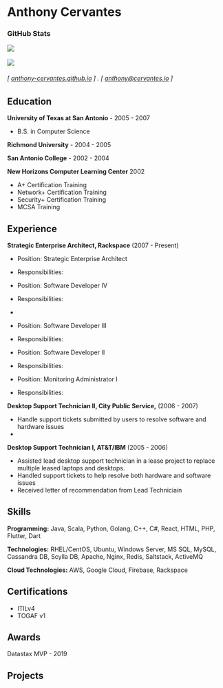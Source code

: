 <!--
**anthony-cervantes/anthony-cervantes** is a ✨ _special_ ✨ repository because its `README.md` (this file) appears on your GitHub profile.

Here are some ideas to get you started:

- 🔭 I’m currently working on ...
- 🌱 I’m currently learning ...
- 👯 I’m looking to collaborate on ...
- 🤔 I’m looking for help with ...
- 💬 Ask me about ...
- 📫 How to reach me: ...
- 😄 Pronouns: ...
- ⚡ Fun fact: ...
-->

Anthony Cervantes
======

### GitHub Stats
<a href="https://github.com/anthony-cervantes">
  <img align="top" src="https://github-readme-stats.vercel.app/api?username=anthony-cervantes&count_private=true&show_icons=true&theme=vue-dark&include_all_commits=true" />
</a>
<br/>
<br/>
<a href="https://github.com/anthony-cervantes">
  <img align="top" src="https://github-readme-stats.vercel.app/api/top-langs/?username=anthony-cervantes&theme=vue-dark&layout=compact&langs_count=10&hide=css,html" />
</a>

####
###### [ [anthony-cervantes.github.io](http://anthony-cervantes.github.io) ] . [ anthony@cervantes.io ]

**Education**
---------
**University of Texas at San Antonio** - 2005 - 2007
* B.S. in Computer Science

**Richmond University** - 2004 - 2005

**San Antonio College** - 2002 - 2004

**New Horizons Computer Learning Center** 2002
* A+ Certification Training
* Network+ Certification Training
* Security+ Certification Training
* MCSA Training

**Experience**
---------
**Strategic Enterprise Architect, Rackspace** (2007 - Present)

* Position: Strategic Enterprise Architect
* Responsibilities:

* Position: Software Developer IV
* Responsibilities:
* 

* Position: Software Developer III
* Responsibilities:

* Position: Software Developer II
* Responsibilities:

* Position: Monitoring Administrator I
* Responsibilities:

**Desktop Support Technician II, City Public Service,** (2006 - 2007)
* Handle support tickets submitted by users to resolve software and hardware issues
* 

**Desktop Support Technician I, AT&T/IBM** (2005 - 2006)
* Assisted lead desktop support technician in a lease project to replace multiple leased laptops and desktops.
* Handled support tickets to help resolve both hardware and software issues
* Received letter of recommendation from Lead Techniciain

**Skills**
------
**Programming:** Java, Scala, Python, Golang, C++, C#, React, HTML, PHP, Flutter, Dart

**Technologies:** RHEL/CentOS, Ubuntu, Windows Server, MS SQL, MySQL, Cassandra DB, Scylla DB, Apache, Nginx, Redis, Saltstack, ActiveMQ

**Cloud Technologies:** AWS, Google Cloud, Firebase, Rackspace

**Certifications**
------
* ITILv4
* TOGAF v1

**Awards**
------
Datastax MVP - 2019

**Projects**
--------

